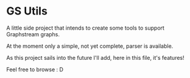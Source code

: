 # GS Utils

A little side project that intends to create some tools to support Graphstream graphs.

At the moment only a simple, not yet complete, parser is available.

As this project sails into the future I'll add, here in this file, it's features!

Feel free to browse : D
